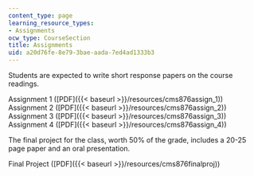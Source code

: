 ```yaml
---
content_type: page
learning_resource_types:
- Assignments
ocw_type: CourseSection
title: Assignments
uid: a20d76fe-8e79-3bae-aada-7ed4ad1333b3
---
```


Students are expected to write short response papers on the course readings.

Assignment 1 ([PDF]({{< baseurl >}}/resources/cms876assign_1))  
Assignment 2 ([PDF]({{< baseurl >}}/resources/cms876assign_2))  
Assignment 3 ([PDF]({{< baseurl >}}/resources/cms876assign_3))  
Assignment 4 ([PDF]({{< baseurl >}}/resources/cms876assign_4))

The final project for the class, worth 50% of the grade, includes a 20-25 page paper and an oral presentation.

Final Project ([PDF]({{< baseurl >}}/resources/cms876finalproj))